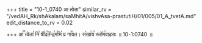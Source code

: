 +++
title = "10-1_0740 आ त्वेता"
similar_rv = "/vedAH_Rk/shAkalam/saMhitA/vishvAsa-prastutiH/01/005/01_A_tvetA.md"
edit_distance_to_rv = 0.02

+++
आ꣢꣫ त्वेता꣣ नि꣡ षी꣢द꣣ते꣡न्द्र꣢म꣣भि꣡ प्र गा꣢꣯यत। स꣡खा꣢य꣣ स्तो꣡म꣢वाहसः ॥ 10-1:0740 ॥

<div class="js_include " url="/vedAH_Rk/shAkalam/saMhitA/vishvAsa-prastutiH/01/005/01_A_tvetA.md"  newLevelForH1="2" title="विश्वास-शाकल-प्रस्तुतिः"  > </div>